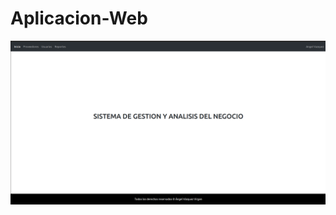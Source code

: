 # Aplicacion-Web

![Aplicacion para la gestion y analisis de un negocio de comida](/imgs/interfaces/admin/admin_gnrl.png)

